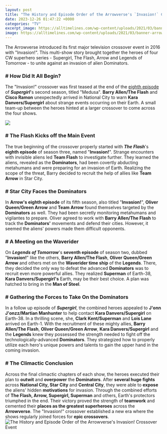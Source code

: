 ```yaml
---
layout: post
title: "The History and Episode Order of the Arrowverse's `Invasion!` Crossover Event"
date: 2023-12-26 01:47:22 +0000
categories: "TV"
excerpt_image: https://alltimelines.com/wp-content/uploads/2021/03/banner-arrowverse.jpg
image: https://alltimelines.com/wp-content/uploads/2021/03/banner-arrowverse.jpg
---
```


The Arrowverse introduced its first major television crossover event in 2016 with "Invasion!". This multi-show story brought together the heroes of four CW superhero series - Supergirl, The Flash, Arrow and Legends of Tomorrow - to unite against an invasion of alien Dominators. 
### # How Did It All Begin?
The "Invasion!" crossover was first teased at the end of the [eighth episode](https://store.fi.io.vn/xmas-holiday-funny-santa-saint-bernard-dog-christmas-tree-2) of **_Supergirl_**'s second season, titled "Medusa". **Barry Allen/The Flash** and **Cisco Ramon** unexpectedly arrived in National City to warn **Kara Danvers/Supergirl** about strange events occurring on their Earth. A small team-up between the heroes hinted at a larger crossover to come across the four shows. 

![](https://gizmostory.com/wp-content/uploads/2020/12/arrowverse-crossover-Invasion.jpg)
### # The Flash Kicks off the Main Event
The true beginning of the crossover properly started with **_The Flash_**'s **eighth episode** of season three, named "**Invasion!**". Strange encounters with invisible aliens led **Team Flash** to investigate further. They learned the aliens, revealed as the **Dominators**, had been covertly abducting metahumans and were preparing for an invasion of Earth. Realizing the scope of the threat, Barry decided to recruit the help of allies like **Team Arrow** in Star City.
### # Star City Faces the Dominators 
In **Arrow's eighth episode** of its fifth season, also titled "**Invasion!**", **Oliver Queen/Green Arrow** and **Team Arrow** found themselves targeted by the **Dominators** as well. They had been secretly monitoring metahumans and vigilantes to prepare. Oliver agreed to work with **Barry Allen/The Flash** to track the **Dominators'** movements and defend their cities. However, it seemed the aliens' powers made them difficult opponents.
### # A Meeting on the Waverider 
On **_Legends of Tomorrow_**'s **seventh episode** of season two, dubbed "**Invasion!**" like the others, **Barry Allen/The Flash**, **Oliver Queen/Green Arrow** and others met on the **Waverider time ship** of the **Legends**. There, they decided the only way to defeat the advanced **Dominators** was to recruit even more powerful allies. They realized **Superman** of Earth-38, **Kara Danvers/Supergirl's** Earth, may be their best choice. A plan was hatched to bring in the **Man of Steel**.
### # Gathering the Forces to Take On the Dominators 
In a follow up episode of **_Supergirl_**, the combined heroes appealed to **J'onn J'onzz/Martian Manhunter** to help contact **Kara Danvers/Supergirl** on Earth-38. In a thrilling scene, she, **Clark Kent/Superman** and **Lois Lane** arrived on Earth-1. With the recruitment of these mighty allies, **Barry Allen/The Flash**, **Oliver Queen/Green Arrow**, **Kara Danvers/Supergirl** and the **Legends** knew they possessed the strength needed to fight off the technologically-advanced **Dominators**. They strategized how to properly utilize each hero's unique powers and talents to gain the upper hand in the coming invasion.
### # The Climactic Conclusion 
Across the final climactic chapters of each show, the heroes executed their plan to **outwit** and **overpower** the **Dominators**. After **several huge fights** across **National City, Star City** and **Central City**, they were able to **expose** the aliens' hidden **motivations** for invasion. Through the combined efforts of **The Flash, Arrow, Supergirl, Superman** and others, Earth's protectors triumphed in the end. Their victory proved the strength of **teamwork** and cemented their **places as the greatest superheroes** across the **Arrowverse**. The "Invasion!" crossover established a new era where the shows regularly joined forces for **epic crossovers**.
![The History and Episode Order of the Arrowverse's `Invasion!` Crossover Event](https://alltimelines.com/wp-content/uploads/2021/03/banner-arrowverse.jpg)